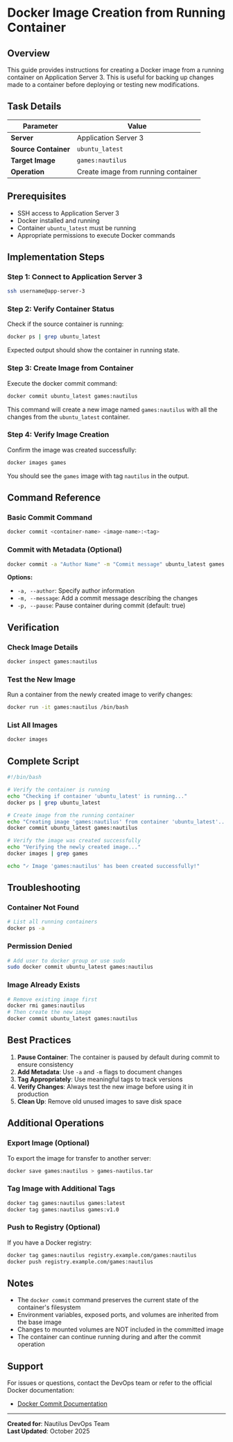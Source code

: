 # Docker Image Creation from Running Container

## Overview
This guide provides instructions for creating a Docker image from a running container on Application Server 3. This is useful for backing up changes made to a container before deploying or testing new modifications.

## Task Details

| Parameter | Value |
|-----------|-------|
| **Server** | Application Server 3 |
| **Source Container** | `ubuntu_latest` |
| **Target Image** | `games:nautilus` |
| **Operation** | Create image from running container |

## Prerequisites

- SSH access to Application Server 3
- Docker installed and running
- Container `ubuntu_latest` must be running
- Appropriate permissions to execute Docker commands

## Implementation Steps

### Step 1: Connect to Application Server 3

```bash
ssh username@app-server-3
```

### Step 2: Verify Container Status

Check if the source container is running:

```bash
docker ps | grep ubuntu_latest
```

Expected output should show the container in running state.

### Step 3: Create Image from Container

Execute the docker commit command:

```bash
docker commit ubuntu_latest games:nautilus
```

This command will create a new image named `games:nautilus` with all the changes from the `ubuntu_latest` container.

### Step 4: Verify Image Creation

Confirm the image was created successfully:

```bash
docker images games
```

You should see the `games` image with tag `nautilus` in the output.

## Command Reference

### Basic Commit Command
```bash
docker commit <container-name> <image-name>:<tag>
```

### Commit with Metadata (Optional)
```bash
docker commit -a "Author Name" -m "Commit message" ubuntu_latest games:nautilus
```

**Options:**
- `-a, --author`: Specify author information
- `-m, --message`: Add a commit message describing the changes
- `-p, --pause`: Pause container during commit (default: true)

## Verification

### Check Image Details
```bash
docker inspect games:nautilus
```

### Test the New Image
Run a container from the newly created image to verify changes:

```bash
docker run -it games:nautilus /bin/bash
```

### List All Images
```bash
docker images
```

## Complete Script

```bash
#!/bin/bash

# Verify the container is running
echo "Checking if container 'ubuntu_latest' is running..."
docker ps | grep ubuntu_latest

# Create image from the running container
echo "Creating image 'games:nautilus' from container 'ubuntu_latest'..."
docker commit ubuntu_latest games:nautilus

# Verify the image was created successfully
echo "Verifying the newly created image..."
docker images | grep games

echo "✓ Image 'games:nautilus' has been created successfully!"
```

## Troubleshooting

### Container Not Found
```bash
# List all running containers
docker ps -a
```

### Permission Denied
```bash
# Add user to docker group or use sudo
sudo docker commit ubuntu_latest games:nautilus
```

### Image Already Exists
```bash
# Remove existing image first
docker rmi games:nautilus
# Then create the new image
docker commit ubuntu_latest games:nautilus
```

## Best Practices

1. **Pause Container**: The container is paused by default during commit to ensure consistency
2. **Add Metadata**: Use `-a` and `-m` flags to document changes
3. **Tag Appropriately**: Use meaningful tags to track versions
4. **Verify Changes**: Always test the new image before using it in production
5. **Clean Up**: Remove old unused images to save disk space

## Additional Operations

### Export Image (Optional)
To export the image for transfer to another server:

```bash
docker save games:nautilus > games-nautilus.tar
```

### Tag Image with Additional Tags
```bash
docker tag games:nautilus games:latest
docker tag games:nautilus games:v1.0
```

### Push to Registry (Optional)
If you have a Docker registry:

```bash
docker tag games:nautilus registry.example.com/games:nautilus
docker push registry.example.com/games:nautilus
```

## Notes

- The `docker commit` command preserves the current state of the container's filesystem
- Environment variables, exposed ports, and volumes are inherited from the base image
- Changes to mounted volumes are NOT included in the committed image
- The container can continue running during and after the commit operation

## Support

For issues or questions, contact the DevOps team or refer to the official Docker documentation:
- [Docker Commit Documentation](https://docs.docker.com/engine/reference/commandline/commit/)

---

**Created for**: Nautilus DevOps Team  
**Last Updated**: October 2025

